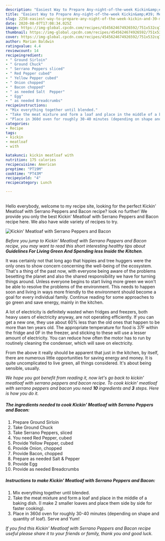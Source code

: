 ```yaml
---
description: "Easiest Way to Prepare Any-night-of-the-week Kickin&amp;#39; Meatloaf with Serrano Peppers and Bacon"
title: "Easiest Way to Prepare Any-night-of-the-week Kickin&amp;#39; Meatloaf with Serrano Peppers and Bacon"
slug: 2258-easiest-way-to-prepare-any-night-of-the-week-kickin-and-39-meatloaf-with-serrano-peppers-and-bacon
date: 2020-08-07T17:08:34.025Z
image: https://img-global.cpcdn.com/recipes/4545624674926592/751x532cq70/kickin-meatloaf-with-serrano-peppers-and-bacon-recipe-main-photo.jpg
thumbnail: https://img-global.cpcdn.com/recipes/4545624674926592/751x532cq70/kickin-meatloaf-with-serrano-peppers-and-bacon-recipe-main-photo.jpg
cover: https://img-global.cpcdn.com/recipes/4545624674926592/751x532cq70/kickin-meatloaf-with-serrano-peppers-and-bacon-recipe-main-photo.jpg
author: Marian Baldwin
ratingvalue: 4.4
reviewcount: 14
recipeingredient:
- " Ground Sirloin"
- " Ground Chuck"
- " Serrano Peppers sliced"
- " Red Pepper cubed"
- " Yellow Pepper cubed"
- " Onion chopped"
- " Bacon chopped"
- " as needed Salt  Pepper"
- " Egg"
- " as needed Breadcrumbs"
recipeinstructions:
- "Mix everything together until blended."
- "Take the meat mixture and form a loaf and place in the middle of a baking dish. (I make 2 smaller loaves and place them side by side for faster cooking)."
- "Place in 360d oven for roughly 30-40 minutes (depending on shape and quantity of loaf). Serve and Yum!"
categories:
- Recipe
tags:
- kickin
- meatloaf
- with

katakunci: kickin meatloaf with 
nutrition: 175 calories
recipecuisine: American
preptime: "PT19M"
cooktime: "PT43M"
recipeyield: "4"
recipecategory: Lunch

---
```

<br>
Hello everybody, welcome to my recipe site, looking for the perfect Kickin&#39; Meatloaf with Serrano Peppers and Bacon recipe? look no further! We provide you only the best Kickin&#39; Meatloaf with Serrano Peppers and Bacon recipe here. We also have wide variety of recipes to try.
<br>


![Kickin&#39; Meatloaf with Serrano Peppers and Bacon](https://img-global.cpcdn.com/recipes/4545624674926592/751x532cq70/kickin-meatloaf-with-serrano-peppers-and-bacon-recipe-main-photo.jpg)

<i>Before you jump to Kickin&#39; Meatloaf with Serrano Peppers and Bacon recipe, you may want to read this short interesting healthy tips about 
<strong>Guidelines For Living Green And Spending less Inside the Kitchen</strong>.</i>
</br>

It was certainly not that long ago that hippies and tree huggers were the only ones to show concern concerning the well-being of the ecosystem. That's a thing of the past now, with everyone being aware of the problems besetting the planet and also the shared responsibility we have for turning things around. Unless everyone begins to start living more green we won't be able to resolve the problems of the environment. This needs to happen soon and living in ways more friendly to the environment should become a goal for every individual family. Continue reading for some approaches to go green and save energy, mainly in the kitchen.

A lot of electricity is definitely wasted when fridges and freezers, both heavy users of electricity anyway, are not operating efficiently. If you can get a new one, they use about 60% less than the old ones that happen to be more than ten years old. The appropriate temperature for food is 37F within the fridge and 0F in the freezer, and sticking to these will use a lesser amount of electricity. You can reduce how often the motor has to run by routinely cleaning the condenser, which will save on electricity.

From the above it really should be apparent that just in the kitchen, by itself, there are numerous little opportunities for saving energy and money. It is quite uncomplicated to live green, all things considered. It's about being sensible, usually.


<i>We hope you got benefit from reading it, now let's go back to kickin&#39; meatloaf with serrano peppers and bacon recipe. To cook kickin&#39; meatloaf with serrano peppers and bacon you need <strong>10</strong> ingredients and <strong>3</strong> steps. Here is how you do it.
</i>

##### The ingredients needed to cook Kickin&#39; Meatloaf with Serrano Peppers and Bacon:

1. Prepare  Ground Sirloin
1. Take  Ground Chuck
1. Take  Serrano Peppers, sliced
1. You need  Red Pepper, cubed
1. Provide  Yellow Pepper, cubed
1. Provide  Onion, chopped
1. Provide  Bacon, chopped
1. Prepare  as needed Salt &amp; Pepper
1. Provide  Egg
1. Provide  as needed Breadcrumbs


##### Instructions to make Kickin&#39; Meatloaf with Serrano Peppers and Bacon:

1. Mix everything together until blended.
1. Take the meat mixture and form a loaf and place in the middle of a baking dish. (I make 2 smaller loaves and place them side by side for faster cooking).
1. Place in 360d oven for roughly 30-40 minutes (depending on shape and quantity of loaf). Serve and Yum!


<i>If you find this Kickin&#39; Meatloaf with Serrano Peppers and Bacon recipe useful please share it to your friends or family, thank you and good luck.</i>
